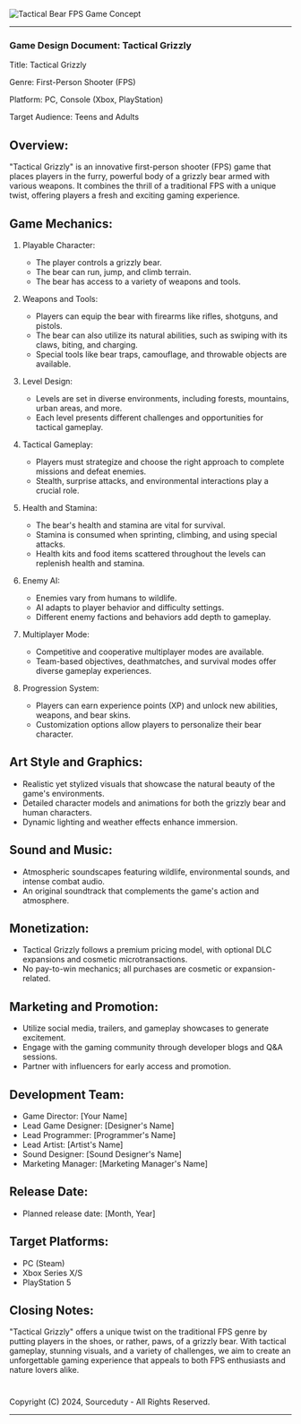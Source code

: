 
![Tactical Bear FPS Game Concept](https://github.com/sourceduty/Tactical_Grizzly/assets/123030236/df88b20b-1879-4b43-acc6-09f825f6896a)

***
### Game Design Document: Tactical Grizzly


Title: Tactical Grizzly

Genre: First-Person Shooter (FPS)

Platform: PC, Console (Xbox, PlayStation)

Target Audience: Teens and Adults

Overview:
-----------
"Tactical Grizzly" is an innovative first-person shooter (FPS) game that places players in the furry, powerful body of a grizzly bear armed with various weapons. It combines the thrill of a traditional FPS with a unique twist, offering players a fresh and exciting gaming experience.

Game Mechanics:
----------------
1. Playable Character:
   - The player controls a grizzly bear.
   - The bear can run, jump, and climb terrain.
   - The bear has access to a variety of weapons and tools.

2. Weapons and Tools:
   - Players can equip the bear with firearms like rifles, shotguns, and pistols.
   - The bear can also utilize its natural abilities, such as swiping with its claws, biting, and charging.
   - Special tools like bear traps, camouflage, and throwable objects are available.

3. Level Design:
   - Levels are set in diverse environments, including forests, mountains, urban areas, and more.
   - Each level presents different challenges and opportunities for tactical gameplay.
   
4. Tactical Gameplay:
   - Players must strategize and choose the right approach to complete missions and defeat enemies.
   - Stealth, surprise attacks, and environmental interactions play a crucial role.

5. Health and Stamina:
   - The bear's health and stamina are vital for survival.
   - Stamina is consumed when sprinting, climbing, and using special attacks.
   - Health kits and food items scattered throughout the levels can replenish health and stamina.

6. Enemy AI:
   - Enemies vary from humans to wildlife.
   - AI adapts to player behavior and difficulty settings.
   - Different enemy factions and behaviors add depth to gameplay.

7. Multiplayer Mode:
   - Competitive and cooperative multiplayer modes are available.
   - Team-based objectives, deathmatches, and survival modes offer diverse gameplay experiences.

8. Progression System:
   - Players can earn experience points (XP) and unlock new abilities, weapons, and bear skins.
   - Customization options allow players to personalize their bear character.

Art Style and Graphics:
-------------------------
- Realistic yet stylized visuals that showcase the natural beauty of the game's environments.
- Detailed character models and animations for both the grizzly bear and human characters.
- Dynamic lighting and weather effects enhance immersion.

Sound and Music:
-----------------
- Atmospheric soundscapes featuring wildlife, environmental sounds, and intense combat audio.
- An original soundtrack that complements the game's action and atmosphere.

Monetization:
-------------
- Tactical Grizzly follows a premium pricing model, with optional DLC expansions and cosmetic microtransactions.
- No pay-to-win mechanics; all purchases are cosmetic or expansion-related.

Marketing and Promotion:
-------------------------
- Utilize social media, trailers, and gameplay showcases to generate excitement.
- Engage with the gaming community through developer blogs and Q&A sessions.
- Partner with influencers for early access and promotion.

Development Team:
-----------------
- Game Director: [Your Name]
- Lead Game Designer: [Designer's Name]
- Lead Programmer: [Programmer's Name]
- Lead Artist: [Artist's Name]
- Sound Designer: [Sound Designer's Name]
- Marketing Manager: [Marketing Manager's Name]

Release Date:
-------------
- Planned release date: [Month, Year]

Target Platforms:
-----------------
- PC (Steam)
- Xbox Series X/S
- PlayStation 5

Closing Notes:
--------------
"Tactical Grizzly" offers a unique twist on the traditional FPS genre by putting players in the shoes, or rather, paws, of a grizzly bear. With tactical gameplay, stunning visuals, and a variety of challenges, we aim to create an unforgettable gaming experience that appeals to both FPS enthusiasts and nature lovers alike.

#
Copyright (C) 2024, Sourceduty - All Rights Reserved.
***
